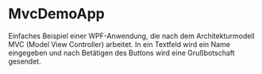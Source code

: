 # MvcDemoApp
Einfaches Beispiel einer WPF-Anwendung, die nach dem Architekturmodell MVC (Model View Controller) arbeitet.
In ein Textfeld wird ein Name eingegeben und nach Betätigen des Buttons wird eine Grußbotschaft gesendet.
